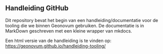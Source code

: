 ## Handleiding GitHub

Dit repository bevat het begin van een handleiding/documentatie voor de tooling die we binnen Geonovum gebruiken. De documentatie is in MarkDown geschreven met een kleine wrapper van mkdocs.

Een html versie van de handleiding is te vinden op: https://geonovum.github.io/handleiding-tooling/
